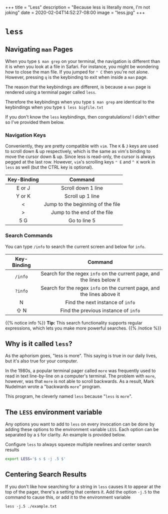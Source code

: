 +++
title = "Less"
description = "Because less is literally more, I'm not joking"
date = 2020-02-04T14:52:27-08:00
image = "less.jpg"
+++

# `less`

## Navigating `man` Pages

When you type `$ man grep` on your terminal, the navigation is different than it is when you look at a file in Safari. For instance, you might be wondering how to close the man file. If you jumped for `⌃ C` then you're not alone. However, pressing `q` is the keybinding to exit when inside a `man` page.

The reason that the keybindings are different, is because a `man` page is rendered using a terminal pager called `less`.

Therefore the keybindings when you type `$ man grep` are identical to the keybindings when you type `$ less bigfile.txt`

If you don't know the `less` keybindings, then congratulations! I didn't either so I've provided them below.

### Navigation Keys

Conveniently, they are pretty compatible with `vim`. The `K` & `J` keys are used to scroll down & up respectively, which is the same as vim's binding to move the cursor down & up. Since less is read-only, the cursor is always pegged at the last row. However, `vim`'s scrolling keys `⌃ E` and `^ K` work in `less` as well (but the CTRL key is optional).



|Key-Binding|Command|
|:---:|:---:|
|E or J|Scroll down 1 line|
|Y or K|Scroll up 1 line|
|<|Jump to the beginning of the file|
|>|Jump to the end of the file|
|5 G|Go to line 5|


### Search Commands

You can type `/info` to search the current screen and below for `info`.

|Key-Binding|Command|
|:---:|:---:|
|`/info`|Search for the regex `info` on the current page, and the lines below it|
|`?info`|Search for the regex `info` on the current page, and the lines above it|
|N|Find the next instance of `info`|
|⇧ N|Find the previous instance of `info`|

{{% notice info %}}
**Tip:** This search functionality supports regular expressions, which lets you make more powerful searches.
{{% /notice %}}

## Why is it called `less`?

As the aphorism goes, "less is more". This saying is true in our daily lives, but it's also true for your computer.

In the 1980s, a popular terminal pager called `more` was frequently used to read in text line-by-line on a computer's terminal. The problem with `more`, however, was that `more` is not able to scroll backwards. As a result, Mark Nudelman wrote a "backwards `more`" program.

This program, he cleverly named `less` because "`less` is `more`".

## The `LESS` environment variable

Any options you want to add to `less` on every invocation can be done by adding these options to the environment variable `LESS`. Each option can be separated by a `$` for clarity. An example is provided below.

Configure `less` to always squeeze multiple newlines and center search results

  ```sh
  export LESS='$ s $ -j .5 $'
  ```

## Centering Search Results

If you don't like how searching for a string in `less` causes it to appear at the top of the pager, there's a setting that centers it. Add the option `-j.5` to the command to cause this, or add it to the environment variable

```
less -j.5 ./example.txt
```

